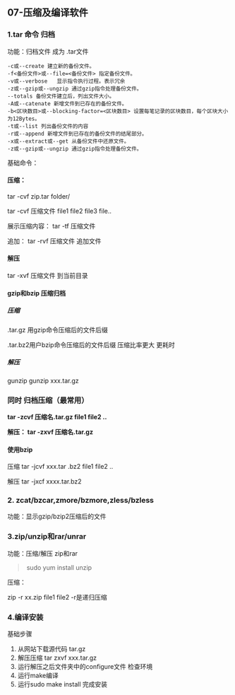 ## 07-压缩及编译软件

### 1.tar 命令 归档

功能：归档文件 成为 .tar文件

```
-c或--create 建立新的备份文件。
-f<备份文件>或--file=<备份文件> 指定备份文件。
-v或--verbose   显示指令执行过程。表示冗余
-z或--gzip或--ungzip 通过gzip指令处理备份文件。
--totals 备份文件建立后，列出文件大小。
-A或--catenate 新增文件到已存在的备份文件。
-b<区块数目>或--blocking-factor=<区块数目> 设置每笔记录的区块数目，每个区块大小为12Bytes。
-t或--list 列出备份文件的内容
-r或--append 新增文件到已存在的备份文件的结尾部分。
-x或--extract或--get 从备份文件中还原文件。
-z或--gzip或--ungzip 通过gzip指令处理备份文件。
```

基础命令：

#### 压缩：

tar -cvf zip.tar  folder/

tar -cvf 压缩文件  file1 file2  file3 file..

展示压缩内容： tar -tf 压缩文件

追加： tar -rvf 压缩文件 追加文件

#### 解压

tar -xvf  压缩文件  到当前目录 



#### gzip和bzip  压缩归档

##### 压缩

.tar.gz 用gzip命令压缩后的文件后缀

.tar.bz2用户bzip命令压缩后的文件后缀   压缩比率更大 更耗时

##### 解压

gunzip  gunzip xxx.tar.gz

### 同时 归档压缩（最常用）

**tar -zcvf  压缩名.tar.gz  file1 file2 ..**

**解压： tar -zxvf  压缩名.tar.gz**



#### 使用bzip

压缩  tar -jcvf  xxx.tar 	 .bz2  file1 file2 ..

解压 tar -jxcf xxxx.tar.bz2



### 2. zcat/bzcar,zmore/bzmore,zless/bzless

功能：显示gzip/bzip2压缩后的文件

###  3.zip/unzip和rar/unrar

功能：压缩/解压 zip和rar

> ​	sudo yum install unzip

压缩：

zip -r xx.zip  file1 file2  -r是递归压缩

### 4.编译安装

基础步骤

1. 从网站下载源代码 tar.gz
2. 解压压缩 tar zxvf xxx.tar.gz
3. 运行解压之后文件夹中的configure文件 检查环境
4. 运行make编译
5. 运行sudo make install 完成安装